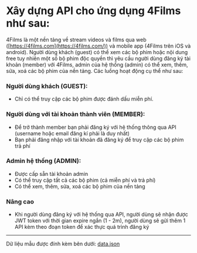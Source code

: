 # Xây dựng API cho ứng dụng 4Films như sau:

4Films là một nền tảng về stream videos và films qua web ([https://4films.com](https://4films.com/)) và mobile app (4Films trên iOS và android). Người dùng khách (guest) có thể xem các bộ phim hoặc nội dung free tuy nhiên một số bộ phim độc quyền thì yêu cầu người dùng đăng ký tài khoản (member) với 4Films, admin của hệ thống (admin) có thể xem, thêm, sửa, xoá các bộ phim của nền tảng. Các luồng hoạt động cụ thể như sau:

### Người dùng khách (GUEST):

- Chỉ có thể truy cập các bộ phim được đánh dấu miễn phí.

### Người dùng với tài khoản thành viên (MEMBER):

- Để trở thành member bạn phải đăng ký với hệ thống thông qua API (username hoặc email đăng kí phải là duy nhất)
- Bạn phải đăng nhập với tài khoản đã đăng ký để truy cập các bộ phim trả phí

### Admin hệ thống (ADMIN):

- Được cấp sẵn tài khoản admin
- Có thể truy cập tất cả các bộ phim (cả miễn phí và trả phí)
- Có thể xem, thêm, sửa, xoá các bộ phim của nền tảng

### Nâng cao

- Khi người dùng đăng ký với hệ thống qua API, người dùng sẽ nhận được JWT token với thời gian expire ngắn (1 - 2m), người dùng sẽ gửi thêm 1 API kèm theo đoạn token để xác thực quá trình đăng ký

---

Dữ liệu mẫu được đính kèm bên dưới:
[data.json](data.json)
